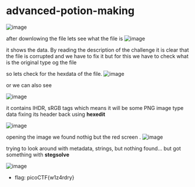 # advanced-potion-making

![image](https://github.com/nikunjagarwal17/CSOC-IITBHU/assets/144536875/fcc22042-46fc-492a-87ef-712c1d5a869e)

after downlowing the file
lets see what the file is
![image](https://github.com/nikunjagarwal17/CSOC-IITBHU/assets/144536875/c265e022-4d1e-46ad-98cd-00cf8866361a)

it shows the data. By reading the description of the challenge it is clear that the file is corrupted and we have to fix it 
but for this we have to check what is the original type og the file 

so lets check for the hexdata of the file.
![image](https://github.com/nikunjagarwal17/CSOC-IITBHU/assets/144536875/4d633c50-3023-4304-8de9-13222a78841c)

or we can also see

![image](https://github.com/nikunjagarwal17/CSOC-IITBHU/assets/144536875/b6562a08-c0a7-4042-ab59-f8786741ed94)

it contains IHDR, sRGB tags which means it will be some PNG image type data
fixing its header back using **hexedit**

![image](https://github.com/nikunjagarwal17/CSOC-IITBHU/assets/144536875/65d97a4a-c1b7-492e-8a65-2d8aa06d606f)

opening the image we found nothig but the red screen .
![image](https://github.com/nikunjagarwal17/CSOC-IITBHU/assets/144536875/7545244b-15c1-4f27-9642-1c4aadc03584)

trying to look around with metadata, strings, but nothing found...
but got something with **stegsolve**

![image](https://github.com/nikunjagarwal17/CSOC-IITBHU/assets/144536875/45992d80-d3e3-4f20-b88d-b736be59d3fb)

- flag: picoCTF{w1z4rdry}
